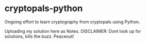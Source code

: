 # cryptopals-python

Ongoing effort to learn cryptography from cryptopals using Python.

Uploading my solution here as Notes.
DISCLAIMER: Dont look up for solutions, kills the buzz. Peaceout!
